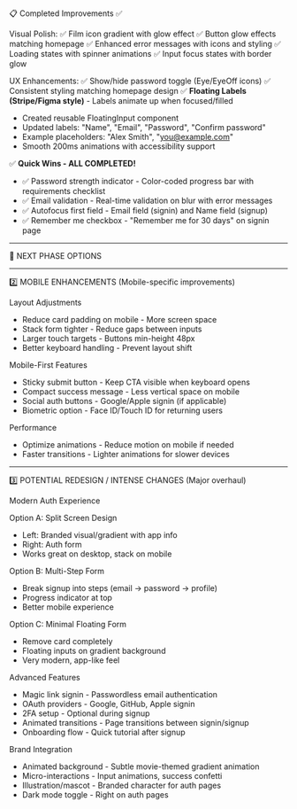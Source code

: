 📋 Completed Improvements ✅

Visual Polish:
✅ Film icon gradient with glow effect
✅ Button glow effects matching homepage
✅ Enhanced error messages with icons and styling
✅ Loading states with spinner animations
✅ Input focus states with border glow

UX Enhancements:
✅ Show/hide password toggle (Eye/EyeOff icons)
✅ Consistent styling matching homepage design
✅ **Floating Labels (Stripe/Figma style)** - Labels animate up when focused/filled
  - Created reusable FloatingInput component
  - Updated labels: "Name", "Email", "Password", "Confirm password"
  - Example placeholders: "Alex Smith", "you@example.com"
  - Smooth 200ms animations with accessibility support

✅ **Quick Wins - ALL COMPLETED!**
  - ✅ Password strength indicator - Color-coded progress bar with requirements checklist
  - ✅ Email validation - Real-time validation on blur with error messages
  - ✅ Autofocus first field - Email field (signin) and Name field (signup)
  - ✅ Remember me checkbox - "Remember me for 30 days" on signin page

---

🎯 NEXT PHASE OPTIONS

---

2️⃣ MOBILE ENHANCEMENTS (Mobile-specific improvements)

Layout Adjustments

- Reduce card padding on mobile - More screen space
- Stack form tighter - Reduce gaps between inputs
- Larger touch targets - Buttons min-height 48px
- Better keyboard handling - Prevent layout shift

Mobile-First Features

- Sticky submit button - Keep CTA visible when keyboard opens
- Compact success message - Less vertical space on mobile
- Social auth buttons - Google/Apple signin (if applicable)
- Biometric option - Face ID/Touch ID for returning users

Performance

- Optimize animations - Reduce motion on mobile if needed
- Faster transitions - Lighter animations for slower devices

---

3️⃣ POTENTIAL REDESIGN / INTENSE CHANGES (Major overhaul)

Modern Auth Experience

Option A: Split Screen Design

- Left: Branded visual/gradient with app info
- Right: Auth form
- Works great on desktop, stack on mobile

Option B: Multi-Step Form

- Break signup into steps (email → password → profile)
- Progress indicator at top
- Better mobile experience

Option C: Minimal Floating Form

- Remove card completely
- Floating inputs on gradient background
- Very modern, app-like feel

Advanced Features

- Magic link signin - Passwordless email authentication
- OAuth providers - Google, GitHub, Apple signin
- 2FA setup - Optional during signup
- Animated transitions - Page transitions between signin/signup
- Onboarding flow - Quick tutorial after signup

Brand Integration

- Animated background - Subtle movie-themed gradient animation
- Micro-interactions - Input animations, success confetti
- Illustration/mascot - Branded character for auth pages
- Dark mode toggle - Right on auth pages
